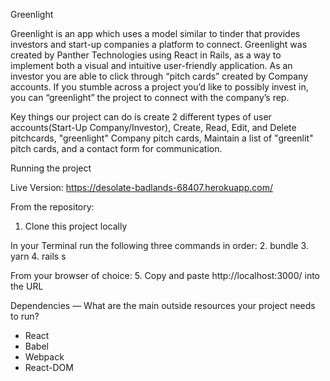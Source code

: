 Greenlight

Greenlight is an app which uses a model similar to tinder that provides investors and start-up companies a platform to connect. Greenlight was created by Panther Technologies using React in Rails, as a way to implement both a visual and intuitive user-friendly application. As an investor you are able to click through “pitch cards” created by Company accounts. If you stumble across a project you’d like to possibly invest in, you can “greenlight” the project to connect with the company’s rep. 

Key things our project can do is create 2 different types of user accounts(Start-Up Company/Investor), Create, Read, Edit, and Delete pitchcards, "greenlight" Company pitch cards, Maintain a list of "greenlit" pitch cards, and a contact form for communication.

Running the project

Live Version: https://desolate-badlands-68407.herokuapp.com/

From the repository:
1. Clone this project locally

In your Terminal run the following three commands in order:
2. bundle
3. yarn
4. rails s

From your browser of choice:
5. Copy and paste http://localhost:3000/ into the URL

Dependencies — What are the main outside resources your project needs to run?
 - React
 - Babel
 - Webpack
 - React-DOM